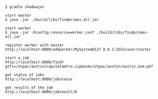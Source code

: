     $ gradle shadowjar

    start master
    $ java -jar ./build/libs/findprimes-all.jar

    start worker
    $ java -jar -Dconfig.resource=worker.conf ./build/libs/findprimes-all.jar

   	register worker with master
   	http://localhost:8000/addworker/MySystem@127.0.0.1:2553/user/tester

   	start a job
   	http://localhost:8000/find?gtfs=/otpac/austin/capitalmetro.zip&osm=/otpac/austin/austin.osm.pbf

    get status of jobs
    http://localhost:8000/jobstatus

   	get results of the job
   	http://localhost:8000/jobresult/0 